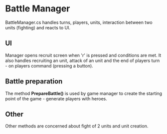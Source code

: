 # Battle Manager

BattleManager.cs handles turns, players, units, interaction between two units (fighting) and reacts to UI.

## UI

Manager opens recruit screen when 'r' is pressed and conditions are met. It also handles recruiting an unit, attack of an unit and the end of players turn - on players command (pressing a button). 

## Battle preparation

The method **PrepareBattle()** is used by game manager to create the starting point of the game - generate players with heroes.

## Other

Other methods are concerned about fight of 2 units and unit creation.